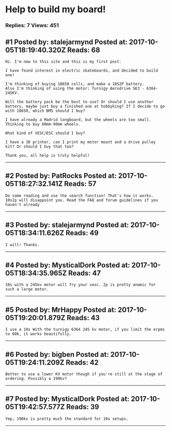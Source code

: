 # Help to build my board!

### Replies: 7 Views: 451

## \#1 Posted by: stalejarmynd Posted at: 2017-10-05T18:19:40.320Z Reads: 68

```
Hi. I'm new to this site and this is my first post.

I have found interest in electric skateboards, and decided to build one!

I'm thinking of buying 18650 cells, and make a 10S2P battery.
Also I'm thinking of using the motor: Turnigy Aerodrive SK3 - 6364-245KV.

Will the battery pack be the best to use? Or should I use another battery, maybe just buy a finished one at hobbyking? If I decide to go with 18650, which BMS should I buy?

I have already a Madrid longboard, but the wheels are too small. Thinking to buy 80mm-90mm wheels.

What kind of VESC/ESC should I buy? 

I have a 3D printer, can I print my motor mount and a drive pulley kit? Or should I buy that too?

Thank you, all help is truly helpful!
```

---
## \#2 Posted by: PatRocks Posted at: 2017-10-05T18:27:32.141Z Reads: 57

```
Do some reading and use the search function! That's how it works. 10s2p will disappoint you. Read the FAQ and forum guidelines if you haven't already
```

---
## \#3 Posted by: stalejarmynd Posted at: 2017-10-05T18:34:11.626Z Reads: 49

```
I will! Thanks.
```

---
## \#4 Posted by: MysticalDork Posted at: 2017-10-05T18:34:35.965Z Reads: 47

```
10s with a 245kv motor will fry your vesc. 2p is pretty anemic for such a large motor.
```

---
## \#5 Posted by: MrHappy Posted at: 2017-10-05T19:20:01.879Z Reads: 43

```
I use a 10s With the turnigy 6364 245 kv motor, if you limit the erpms to 60k, it works beautifully.
```

---
## \#6 Posted by: bigben Posted at: 2017-10-05T19:24:11.209Z Reads: 42

```
Better to use a lower KV motor though if you're still at the stage of ordering. Possibly a 190kv?
```

---
## \#7 Posted by: MysticalDork Posted at: 2017-10-05T19:42:57.577Z Reads: 39

```
Yep, 190kv is pretty much the standard for 10s setups.
```

---
